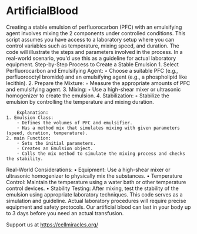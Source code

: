 # ArtificialBlood
Creating a stable emulsion of perfluorocarbon (PFC) with an emulsifying agent involves mixing the 2  components under controlled conditions. This script assumes you have access to a laboratory setup where you can control variables such as temperature, mixing speed, and duration.
The code will illustrate the steps and parameters involved in the process. In a real-world scenario, you'd use this as a guideline for actual laboratory equipment.
Step-by-Step Process to Create a Stable Emulsion
    1. Select Perfluorocarbon and Emulsifying Agent:
        ◦ Choose a suitable PFC (e.g., perfluorooctyl bromide) and an emulsifying agent (e.g., a phospholipid like lecithin).
    2. Prepare the Mixture:
        ◦ Measure the appropriate amounts of PFC and emulsifying agent.
    3. Mixing:
        ◦ Use a high-shear mixer or ultrasonic homogenizer to create the emulsion.
    4. Stabilization:
        ◦ Stabilize the emulsion by controlling the temperature and mixing duration.

        Explanation:
    1. Emulsion Class:
        ◦ Defines the volumes of PFC and emulsifier.
        ◦ Has a method mix that simulates mixing with given parameters (speed, duration, temperature).
    2. main Function:
        ◦ Sets the initial parameters.
        ◦ Creates an Emulsion object.
        ◦ Calls the mix method to simulate the mixing process and checks the stability.
Real-World Considerations:
    • Equipment: Use a high-shear mixer or ultrasonic homogenizer to physically mix the substances.
    • Temperature Control: Maintain the temperature using a water bath or other temperature control devices.
    • Stability Testing: After mixing, test the stability of the emulsion using appropriate laboratory techniques.
This code serves as a simulation and guideline. Actual laboratory procedures will require precise equipment and safety protocols.
Our artificial blood can last in your body up to 3 days before you need an actual transfusion.


Support us at https://cellmiracles.org/

